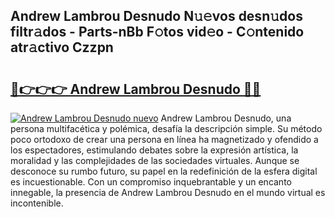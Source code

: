 ## Andrew Lambrou Desnudo N𝚞𝚎vos desn𝚞dos filtr𝚊dos - Parts-nBb F𝚘tos vid𝚎o - C𝚘ntenido atr𝚊ctivo Czzpn

# <h2><a href="http://mba34k.tromn.icu/?c=Andrew+Lambrou+Desnudo">🔗👉👉👉 Andrew Lambrou Desnudo 🔗🔗</a></h2>

[![Andrew Lambrou Desnudo nuevo](https://i.imgur.com/pEAQMta.gif)](http://mba34k.tromn.icu/?c=Andrew+Lambrou+Desnudo)
Andrew Lambrou Desnudo, una persona multifacética y polémica, desafía la descripción simple. Su método poco ortodoxo de crear una persona en línea ha magnetizado y ofendido a los espectadores, estimulando debates sobre la expresión artística, la moralidad y las complejidades de las sociedades virtuales. Aunque se desconoce su rumbo futuro, su papel en la redefinición de la esfera digital es incuestionable. Con un compromiso inquebrantable y un encanto innegable, la presencia de Andrew Lambrou Desnudo en el mundo virtual es incontenible.
